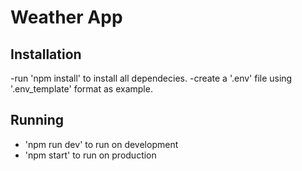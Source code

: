 # Weather App

## Installation
-run 'npm install' to install all dependecies.
-create a '.env' file using '.env_template' format as example.

## Running
- 'npm run dev' to run on development
- 'npm start' to run on production